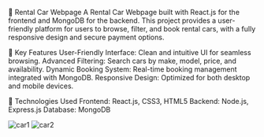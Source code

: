 🚗 Rental Car Webpage
A Rental Car Webpage built with React.js for the frontend and MongoDB for the backend. This project provides a user-friendly platform for users to browse, filter, and book rental cars, with a fully responsive design and secure payment options.

🌟 Key Features
User-Friendly Interface: Clean and intuitive UI for seamless browsing.
Advanced Filtering: Search cars by make, model, price, and availability.
Dynamic Booking System: Real-time booking management integrated with MongoDB.
Responsive Design: Optimized for both desktop and mobile devices.

🔧 Technologies Used
Frontend: React.js, CSS3, HTML5
Backend: Node.js, Express.js
Database: MongoDB

![car1](https://github.com/user-attachments/assets/0cc998fa-63be-4787-baf9-c51c79beca0c)
![car2](https://github.com/user-attachments/assets/c060f285-431c-4f16-99dd-76be32b51229)

